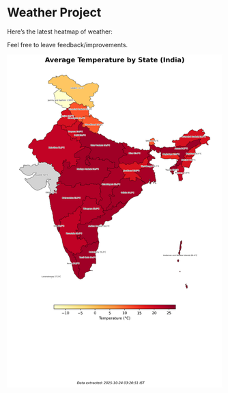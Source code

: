 # Weather Project

Here’s the latest heatmap of weather:

Feel free to leave feedback/improvements.

![India Heatmap](docs/assets/india_heatmap.png?v=FAA33D)
